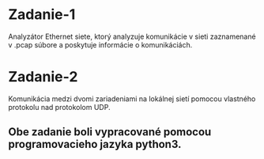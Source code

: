 # Zadanie-1
Analyzátor Ethernet siete, ktorý analyzuje komunikácie v sieti zaznamenané v .pcap súbore a poskytuje informácie o komunikáciách.

# Zadanie-2
Komunikácia medzi dvomi zariadeniami na lokálnej sietí pomocou vlastného protokolu nad protokolom UDP.

## Obe zadanie boli vypracované pomocou programovacieho jazyka python3.
